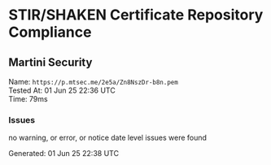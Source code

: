 # STIR/SHAKEN Certificate Repository Compliance

## Martini Security

Name: `https://p.mtsec.me/2e5a/Zn8NszDr-b8n.pem`\
Tested At: 01 Jun 25 22:36 UTC\
Time: 79ms

### Issues

no warning, or error, or notice date level issues were found

Generated: 01 Jun 25 22:38 UTC